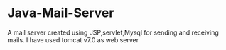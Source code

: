 # Java-Mail-Server
A mail server created using JSP,servlet,Mysql for sending and receiving mails.
I have used tomcat v7.0 as web server
